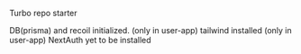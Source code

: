 Turbo repo starter 

DB(prisma) and recoil initialized. (only in user-app)
tailwind installed (only in user-app)
NextAuth yet to be installed